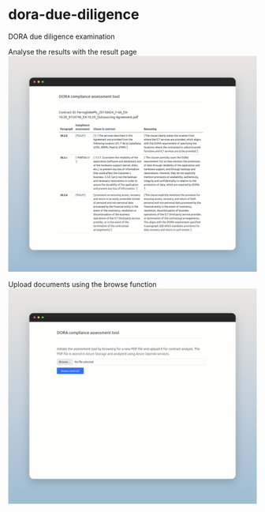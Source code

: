 # dora-due-diligence
DORA due diligence examination

Analyse the results with the result page
![design](img/dora1.png)

Upload documents using the browse function
![design](img/dora2.png)
